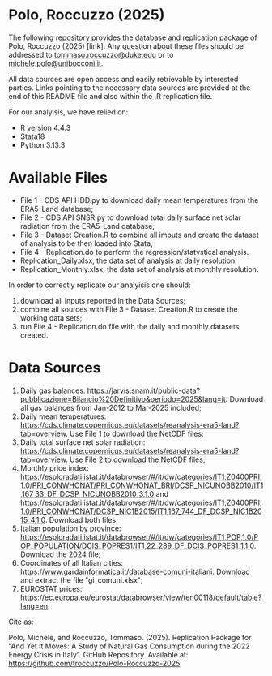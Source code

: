 # Polo, Roccuzzo (2025)
The following repository provides the database and replication package of Polo, Roccuzzo (2025) [link]. 
Any question about these files should be addressed to tommaso.roccuzzo@duke.edu or to michele.polo@unibocconi.it.

All data sources are open access and easily retrievable by interested parties. Links pointing to the necessary data sources are provided at the end of this README file and also within the .R replication file.

For our analyisis, we have relied on:
- R version 4.4.3
- Stata18
- Python 3.13.3


# Available Files
- File 1 - CDS API HDD.py to download daily mean temperatures from the ERA5-Land database;
- File 2 - CDS API SNSR.py to download total daily surface net solar radiation from the ERA5-Land database;
- File 3 - Dataset Creation.R to combine all imputs and create the dataset of analysis to be then loaded into Stata;
- File 4 - Replication.do to perform the regression/statystical analysis.
- Replication_Daily.xlsx, the data set of analysis at daily resolution.
- Replication_Monthly.xlsx, the data set of analysis at monthly resolution.


In order to correctly replicate our analyisis one should:
1) download all inputs reported in the Data Sources;
2) combine all sources with File 3 - Dataset Creation.R to create the working data sets;
3) run File 4 - Replication.do file with the daily and monthly datasets created.


# Data Sources
1) Daily gas balances: https://jarvis.snam.it/public-data?pubblicazione=Bilancio%20Definitivo&periodo=2025&lang=it. Download all gas balances from Jan-2012 to Mar-2025 included;
2) Daily mean temperatures: https://cds.climate.copernicus.eu/datasets/reanalysis-era5-land?tab=overview. Use File 1 to download the NetCDF files;
3) Daily total surface net solar radiation: https://cds.climate.copernicus.eu/datasets/reanalysis-era5-land?tab=overview. Use File 2 to download the NetCDF files;
4) Monthly price index: https://esploradati.istat.it/databrowser/#/it/dw/categories/IT1,Z0400PRI,1.0/PRI_CONWHONAT/PRI_CONWHONAT_BRI/DCSP_NICUNOBB2010/IT1,167_33_DF_DCSP_NICUNOBB2010_3,1.0 and https://esploradati.istat.it/databrowser/#/it/dw/categories/IT1,Z0400PRI,1.0/PRI_CONWHONAT/DCSP_NIC1B2015/IT1,167_744_DF_DCSP_NIC1B2015_4,1.0. Download both files;
5) Italian population by province: https://esploradati.istat.it/databrowser/#/it/dw/categories/IT1,POP,1.0/POP_POPULATION/DCIS_POPRES1/IT1,22_289_DF_DCIS_POPRES1_1,1.0. Download the 2024 file;
6) Coordinates of all Italian cities: https://www.gardainformatica.it/database-comuni-italiani. Download and extract the file "gi_comuni.xlsx";
7) EUROSTAT prices: https://ec.europa.eu/eurostat/databrowser/view/ten00118/default/table?lang=en.

Cite as:

Polo, Michele, and Roccuzzo, Tommaso. (2025). Replication Package for “And Yet it Moves: A Study of Natural Gas Consumption during the 2022 Energy Crisis in Italy”. GitHub Repository. Available at: https://github.com/troccuzzo/Polo-Roccuzzo-2025



